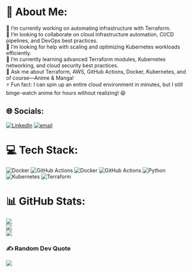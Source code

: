 # 💫 About Me:
🔭 I’m currently working on automating infrastructure with Terraform.  <br>👯 I’m looking to collaborate on cloud infrastructure automation, CI/CD pipelines, and DevOps best practices.  <br>🤝 I’m looking for help with scaling and optimizing Kubernetes workloads efficiently.  <br>🌱 I’m currently learning advanced Terraform modules, Kubernetes networking, and cloud security best practices.  <br>💬 Ask me about Terraform, AWS, GitHub Actions, Docker, Kubernetes, and of course—Anime & Manga!  <br>⚡ Fun fact: I can spin up an entire cloud environment in minutes, but I still binge-watch anime for hours without realizing! 😆 <br>


## 🌐 Socials:
[![LinkedIn](https://img.shields.io/badge/LinkedIn-%230077B5.svg?logo=linkedin&logoColor=white)](https://linkedin.com/in/https://www.linkedin.com/in/swaroopkrishna-menon-4a541421b) [![email](https://img.shields.io/badge/Email-D14836?logo=gmail&logoColor=white)](mailto:menonswarooop7519@gmail.com) 

# 💻 Tech Stack:
![Docker](https://img.shields.io/badge/docker-%230db7ed.svg?style=for-the-badge&logo=docker&logoColor=white) ![GitHub Actions](https://img.shields.io/badge/github%20actions-%232671E5.svg?style=for-the-badge&logo=githubactions&logoColor=white) ![Docker](https://img.shields.io/badge/docker-%230db7ed.svg?style=for-the-badge&logo=docker&logoColor=white) ![GitHub Actions](https://img.shields.io/badge/github%20actions-%232671E5.svg?style=for-the-badge&logo=githubactions&logoColor=white) ![Python](https://img.shields.io/badge/python-3670A0?style=for-the-badge&logo=python&logoColor=ffdd54) ![Kubernetes](https://img.shields.io/badge/kubernetes-%23326ce5.svg?style=for-the-badge&logo=kubernetes&logoColor=white) ![Terraform](https://img.shields.io/badge/terraform-%235835CC.svg?style=for-the-badge&logo=terraform&logoColor=white)
# 📊 GitHub Stats:
![](https://github-readme-stats.vercel.app/api?username=swaroopkrishna91&theme=vision-friendly-dark&hide_border=false&include_all_commits=true&count_private=true)<br/>
![](https://github-readme-streak-stats.herokuapp.com/?user=swaroopkrishna91&theme=vision-friendly-dark&hide_border=false)<br/>
![](https://github-readme-stats.vercel.app/api/top-langs/?username=swaroopkrishna91&theme=vision-friendly-dark&hide_border=false&include_all_commits=true&count_private=true&layout=compact)

### ✍️ Random Dev Quote
![](https://quotes-github-readme.vercel.app/api?type=horizontal&theme=radical)
